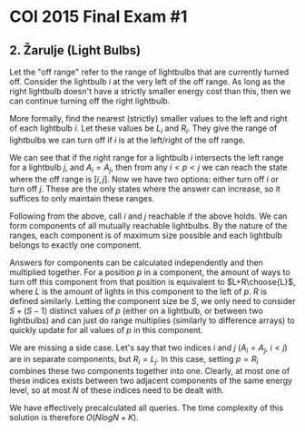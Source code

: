 # COI 2015 Final Exam #1

## 2. Žarulje (Light Bulbs)
Let the "off range" refer to the range of lightbulbs that are currently turned off. Consider the lightbulb $i$ at the very left of the off range. As long as the right lightbulb doesn't have a strictly smaller energy cost than this, then we can continue turning off the right lightbulb.

More formally, find the nearest (strictly) smaller values to the left and right of each lightbulb $i$. Let these values be $L_i$ and $R_i$. They give the range of lightbulbs we can turn off if $i$ is at the left/right of the off range.

We can see that if the right range for a lightbulb $i$ intersects the left range for a lightbulb $j$, and $A_i=A_j$, then from any $i<p<j$ we can reach the state where the off range is $[i,j]$. Now we have two options: either turn off $i$ or turn off $j$. These are the only states where the answer can increase, so it suffices to only maintain these ranges. 

Following from the above, call $i$ and $j$ reachable if the above holds. We can form components of all mutually reachable lightbulbs. By the nature of the ranges, each component is of maximum size possible and each lightbulb belongs to exactly one component.

Answers for components can be calculated independently and then multiplied together. For a position $p$ in a component, the amount of ways to turn off this component from that position is equivalent to $L+R\choose{L}$, where $L$ is the amount of lights in this component to the left of $p$. $R$ is defined similarly. Letting the component size be $S$, we only need to consider $S+(S-1)$ distinct values of $p$ (either on a lightbulb, or between two lightbulbs) and can just do range multiplies (similarly to difference arrays) to quickly update for all values of $p$ in this component.

We are missing a side case. Let's say that two indices $i$ and $j$ ($A_i=A_j$, $i<j$) are in separate components, but $R_i=L_j$. In this case, setting $p=R_i$ combines these two components together into one. Clearly, at most one of these indices exists between two adjacent components of the same energy level, so at most $N$ of these indices need to be dealt with.

We have effectively precalculated all queries. The time complexity of this solution is therefore $O(NlogN+K)$.